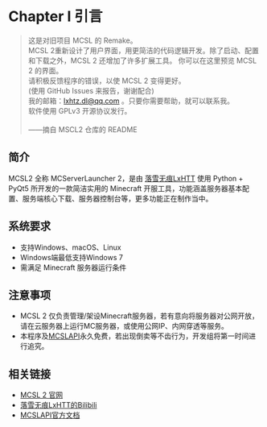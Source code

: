 # Chapter I 引言

> 这是对旧项目 MCSL 的 Remake。  
MCSL 2重新设计了用户界面，用更简洁的代码逻辑开发。除了启动、配置和下载之外，MCSL 2 还增加了许多扩展工具。 你可以在这里预览 MCSL 2 的界面。  
请积极反馈程序的错误，以使 MCSL 2 变得更好。  
(使用 GitHub Issues 来报告，谢谢配合)  
我的邮箱：[lxhtz.dl@qq.com](mailto:lxhtz.dl@qq.com) 。只要你需要帮助，就可以联系我。  
软件使用 GPLv3 开源协议发行。  
\
——摘自 MSCL2 仓库的 README  

## 简介
MCSL2 全称 MCServerLauncher 2，是由 [落雪无痕LxHTT](https://github.com/LxHTT) 使用 Python + PyQt5 所开发的一款简洁实用的 Minecraft 开服工具，功能涵盖服务器基本配置、服务端核心下载、服务器控制台等，更多功能正在制作当中。  

## 系统要求
- 支持Windows、macOS、Linux
- Windows端最低支持Windows 7
- 需满足 Minecraft 服务器运行条件

## 注意事项
- MCSL 2 仅负责管理/架设Minecraft服务器，若有意向将服务器对公网开放，请在云服务器上运行MC服务器，或使用公网IP、内网穿透等服务。
- 本程序及[MCSLAPI](https://mcslapi.netlify.app)永久免费，若出现倒卖等不齿行为，开发组将第一时间进行追究。

## 相关链接
- [MCSL 2 官网](https://mcsl.netlify.app)
- [落雪无痕LxHTT的Bilibili](https://space.bilibili.com/488011295)
- [MCSLAPI官方文档](https://mcslapi.netlify.app)
